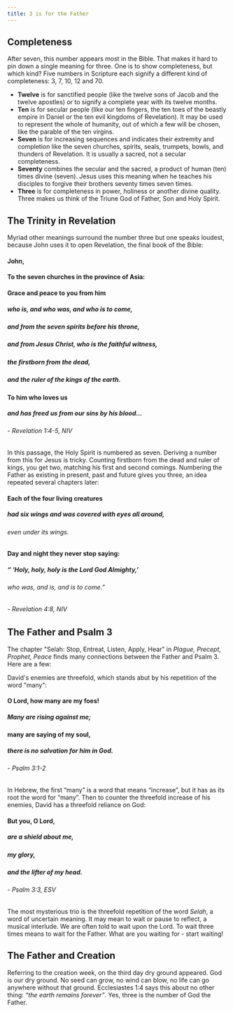 ```yaml
---
title: 3 is for the Father
---
```


## Completeness

After seven, this number appears most in the Bible. That makes it hard to pin down a single meaning for three. One is to show completeness, but which kind? Five numbers in Scripture each signify a different kind of completeness: 3, 7, 10, 12 and 70. 

  - **Twelve** is for sanctified people (like the twelve sons of Jacob and the twelve apostles) or to signify a complete year with its twelve months.
  - **Ten** is for secular people (like our ten fingers, the ten toes of the beastly empire in Daniel or the ten evil kingdoms of Revelation). It may be used to represent the whole of humanity, out of which a few will be chosen, like the parable of the ten virgins.
  - **Seven** is for increasing sequences and indicates their extremity and completion like the seven churches, spirits, seals, trumpets, bowls, and thunders of Revelation. It is usually a sacred, not a secular completeness.
  - **Seventy** combines the secular and the sacred, a product of human (ten) times divine (seven). Jesus uses this meaning when he teaches his disciples to forgive their brothers seventy times seven times.
  - **Three** is for completeness in power, holiness or another divine quality. Three makes us think of the Triune God of Father, Son and Holy Spirit.

## The Trinity in Revelation

Myriad other meanings surround the number three but one speaks loudest, because John uses it to open Revelation, the final book of the Bible:

#### John,
#### To the seven churches in the province of Asia:
#### Grace and peace to you from him 
##### **who is, and who was, and who is to come**, 
##### and from the seven spirits before his throne, 
##### and from Jesus Christ, who is the faithful witness, 
##### the firstborn from the dead, 
##### and the ruler of the kings of the earth.
#### To him who loves us 
##### and has freed us from our sins by his blood... 
###### - Revelation 1:4-5, NIV

In this passage, the Holy Spirit is numbered as seven. Deriving a number from this for Jesus is tricky. Counting firstborn from the dead and ruler of kings, you get two, matching his first and second comings. Numbering the Father as existing in present, past and future gives you three, an idea repeated several chapters later:

#### Each of the four living creatures 
##### had six wings and was covered with eyes all around, 
###### even under its wings. 
#### Day and night they never stop saying:

##### “ ‘Holy, holy, holy is the Lord God Almighty,’
###### who was, and is, and is to come.” 
###### - Revelation 4:8, NIV

## The Father and Psalm 3

The chapter "Selah: Stop, Entreat, Listen, Apply, Hear" in *Plague, Precept, Prophet, Peace* finds many connections between the Father and Psalm 3. Here are a few:

David's enemies are threefold, which stands abut by his repetition of the word "many":

#### O Lord, how **many** are my foes!
#####  **Many** are rising against me;
#### **many** are saying of my soul,
##### there is no salvation for him in God. 
###### - Psalm 3:1-2

In Hebrew, the first “many” is a word that means “increase”, but it has as its root the
word for “many”. Then to counter the threefold increase of his enemies, David has a
threefold reliance on God:

#### But you, O Lord, 
##### are a shield about me,
##### my glory, 
##### and the lifter of my head.
###### - Psalm 3:3, ESV

The most mysterious trio is the threefold repetition of the word *Selah*, a word of
uncertain meaning. It may mean to wait or pause to reflect, a musical interlude. We are often told to wait upon the Lord. To wait three times means to wait for the Father. What are you waiting for - start waiting!

## The Father and Creation

Referring to the creation week, on the third day dry ground appeared. God is our dry ground. No seed can grow, no wind can blow, no life can go anywhere without that ground. Ecclesiastes 1:4 says this about no other thing: *“the earth remains forever”*. Yes, three is the number of God the Father.

